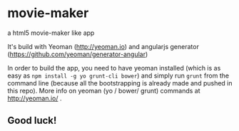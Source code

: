 movie-maker
===========

a html5 movie-maker like app

It's build with Yeoman (http://yeoman.io) and angularjs generator (https://github.com/yeoman/generator-angular)

In order to build the app, you need to have yeoman installed (which is as easy as `npm install -g yo grunt-cli bower`) and simply run `grunt` from the command line (because all the bootstrapping is already made and pushed in this repo). More info on yeoman (yo / bower/ grunt) commands at http://yeoman.io/ .

Good luck!
----------
